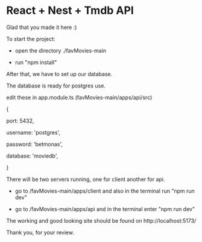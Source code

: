 # React + Nest + Tmdb API
Glad that you made it here :)

To start the project:

- open the directory ./favMovies-main
  
- run "npm install"
  
After that, we have to set up our database.

The database is ready for postgres use.

edit these in app.module.ts (favMovies-main/apps/api/src)

{

 port: 5432,
 
 username: 'postgres',
 
 password: 'betmonas',
 
 database: 'moviedb',
 
}

There will be two servers running, one for client another for api.

- go to /favMovies-main/apps/client and also in the terminal run "npm run dev"

- go to /favMovies-main/apps/api and in the terminal enter "npm run dev"

The working and good looking site should be found on http://localhost:5173/

Thank you, for your review.
